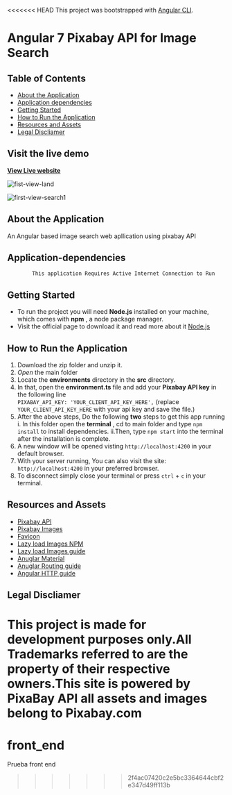 <<<<<<< HEAD
This project was bootstrapped with [Angular CLI](https://cli.angular.io/).

# Angular 7 Pixabay API for Image Search

## Table of Contents

- [About the Application](#about-the-application)
- [Application dependencies](#application-dependencies)
- [Getting Started](#getting-started)
- [How to Run the Application](#how-to-run-the-application)
- [Resources and Assets](#resources-and-assets)
- [Legal Discliamer](#legal-discliamer)

## Visit the live demo

**[View Live website](https://reshma-dhuldhule-angular-pixabay-imagesearch.netlify.com)**


![fist-view-land](https://user-images.githubusercontent.com/43452215/54820202-597a5080-4cc4-11e9-9878-c4d5771d750f.PNG)

![first-view-search1](https://user-images.githubusercontent.com/43452215/54820154-38b1fb00-4cc4-11e9-8595-237555810578.png)

## About the Application

An Angular based image search web apllication using pixabay API

## Application-dependencies

            This application Requires Active Internet Connection to Run

## Getting Started

- To run the project you will need **Node.js** installed on your machine, which comes with **npm** , a node package manager.
- Visit the official page to download it and read more about it [Node.js](https://nodejs.org/it/)

## How to Run the Application

1.  Download the zip folder and unzip it.
2.  _Open_ the main folder
3.  Locate the **environments** directory in the **src** directory.
4.  In that, open the **environment.ts** file and add your **Pixabay API key** in the following line  
     `PIXABAY_API_KEY: 'YOUR_CLIENT_API_KEY_HERE',` (replace `YOUR_CLIENT_API_KEY_HERE` with your api key and save the file.)
5.  After the above steps, Do the following **two** steps to get this app running
    i. In this folder open the **terminal** , cd to main folder and type `npm install` to install dependencies.
    ii.Then, type `npm start` into the terminal after the installation is complete.
6.  A new window will be opened visting `http://localhost:4200` in your default browser.
7.  With your server running, You can also visit the site: `http://localhost:4200` in your preferred browser.
8.  To disconnect simply close your terminal or press `ctrl` + `c` in your terminal.

## Resources and Assets

- [Pixabay API](https://pixabay.com/api/docs/)
- [Pixabay Images](https://pixabay.com)
- [Favicon](https://gauger.io/fonticon/)
- [Lazy load Images NPM](https://github.com/TradeMe/ng-defer-load)
- [Lazy load Images guide](https://codinglatte.com/posts/angular/lazy-loading-images-angular-6/)
- [Anuglar Material](https://material.angular.io/)
- [Anuglar Routing guide](https://angular.io/guide/router)
- [Angular HTTP guide](https://blog.angular-university.io/angular-http/)

## Legal Discliamer

**This project is made for development purposes only.All Trademarks referred to are the property of their respective owners.This site is powered by PixaBay API all assets and images belong to Pixabay.com**
=======
# front_end
Prueba front end
>>>>>>> 2f4ac07420c2e5bc3364644cbf2e347d49ff113b
